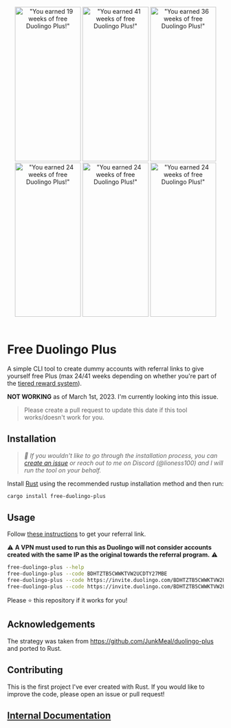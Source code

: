 <br />
<div align="center">
  <img
    alt='"You earned 19 weeks of free Duolingo
Plus!"'
    src="https://user-images.githubusercontent.com/65814829/180655454-56f8855f-b279-4509-af50-d7c91ec41530.png"
    width="153.5"
    height="358.5"
  />
  <img
    alt='"You earned 41 weeks of free Duolingo
Plus!"'
    src="https://user-images.githubusercontent.com/65814829/180673748-af68696e-f418-4728-a733-ae3be23b5e94.png"
    width="153.5"
    height="358.5"
  />
  <img
    alt='"You earned 36 weeks of free Duolingo
Plus!"'
    src="https://user-images.githubusercontent.com/65814829/180903063-27544207-f39a-4e57-a9e7-312fcad088ab.png"
    width="153.5"
    height="358.5"
  />
    <img
    alt='"You earned 24 weeks of free Duolingo
Plus!"'
    src="https://user-images.githubusercontent.com/65814829/180903203-92fd105b-c7b9-45a6-b3bd-7f6c90e695a5.png"
    width="153.5"
    height="358.5"
  />
  <img
    alt='"You earned 24 weeks of free Duolingo
Plus!"'
    src="https://user-images.githubusercontent.com/65814829/181112449-04206666-fb3a-4bcf-a300-c8f8995d5327.png"
    width="153.5"
    height="358.5"
  />
  <img
    alt='"You earned 24 weeks of free Duolingo
Plus!"'
    src="https://user-images.githubusercontent.com/65814829/221414779-bb71d51f-36d3-46cf-bd7f-40e602492dd6.png"
    width="153.5"
    height="358.5"
  />
</div>
<br />

# Free Duolingo Plus

A simple CLI tool to create dummy accounts with referral links to give yourself
free Plus (max 24/41 weeks depending on whether you're part of the [tiered
reward system](https://user-images.githubusercontent.com/65814829/180666541-8ceac559-37d8-4e5b-86f4-05b8b265b3b6.png)).

**NOT WORKING** as of March 1st, 2023. I'm currently looking into this issue.
> Please create a pull request to update this date if this tool works/doesn't work for you.

## Installation

> _🎉 If you wouldn't like to go through the installation process, you can
> [create an
> issue](https://github.com/Lioness100/free-duolingo-plus/issues/new?assignees=Lioness100&labels=&template=enter-your-referral-code-link.md&title=Remote+CLI+Usage+Request)
> or reach out to me on Discord (@lioness100) and I will run the tool on
> your behalf._

Install [Rust](https://www.rust-lang.org/tools/install) using the recommended
rustup installation method and then run:

```sh
cargo install free-duolingo-plus
```

## Usage

Follow [these
instructions](https://support.duolingo.com/hc/en-us/articles/4404225309581-How-does-the-referral-program-work-)
to get your referral link.

⚠️ **A VPN must used to run this as Duolingo will not
consider accounts created with the same IP as the original towards the referral
program.** ⚠️

```sh
free-duolingo-plus --help
free-duolingo-plus --code BDHTZTB5CWWKTVW2UCDTY27MBE
free-duolingo-plus --code https://invite.duolingo.com/BDHTZTB5CWWKTVW2UCDTY27MBE
free-duolingo-plus --code https://invite.duolingo.com/BDHTZTB5CWWKTVW2UCDTY27MBE --num 10
```

Please ⭐ this repository if it works for you!

## Acknowledgements

The strategy was taken from https://github.com/JunkMeal/duolingo-plus and ported
to Rust.

## Contributing

This is the first project I've ever created with Rust. If you would like to
improve the code, please open an issue or pull request!

## [Internal Documentation](https://docs.rs/free-duolingo-plus)
